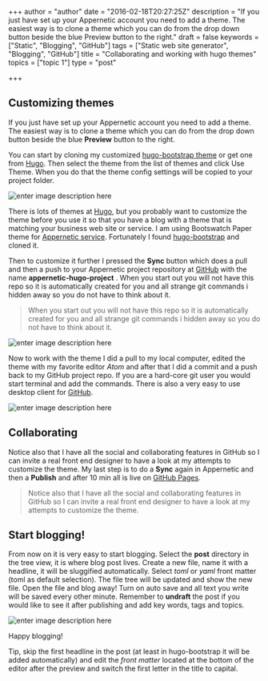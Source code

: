 +++
author = "author"
date = "2016-02-18T20:27:25Z"
description = "If you just have set up your Appernetic account you need to add a theme. The easiest way is to clone a theme which you can do from the drop down button beside the blue Preview button to the right."
draft = false
keywords = ["Static", "Blogging", "GitHub"]
tags = ["Static web site generator", "Blogging", "GitHub"]
title = "Collaborating and working with hugo themes"
topics = ["topic 1"]
type = "post"

+++
## Customizing themes
If you just have set up your Appernetic account you need to add a theme. The easiest way is to clone a theme which you can do from the drop down button beside the blue **Preview** button to the right. 

You can start by cloning my customized [hugo-bootstrap theme][1] or get one from [Hugo][3]. Then select the theme from the list of themes and click Use Theme. When you do that the theme config settings will be copied to your project folder.

![enter image description here][2]

There is lots of themes at [Hugo][3], but you probably want to customize the theme before you use it so that you have a blog with  a theme that is matching your business web site or service. I am using Bootswatch Paper theme for [Appernetic service][4]. Fortunately I found [hugo-bootstrap][5] and cloned it. 

Then to customize it further I pressed the **Sync** button which does a pull and then a push to your Appernetic project repository at [GitHub][6] with the name **appernetic-hugo-project** . When you start out you will not have this repo so it is automatically created for you and all strange git commands i hidden away so you do not have to think about it.

> When you start out you will not have this repo so it is automatically
> created for you and all strange git commands i hidden away so you do
> not have to think about it.

![enter image description here][7]

Now to work with the theme I did a pull to my local computer, edited the theme with my favorite editor *Atom* and after that I did a commit and a push back to my GitHub project repo. If you are a hard-core git user you would start terminal and add the commands. There is also a very easy to use desktop client for [GitHub][8].

![enter image description here][9]

## Collaborating 
Notice also that I have all the social and collaborating features in GitHub so I can invite a real front end designer to have a look at my attempts to customize the theme. My last step is to do a **Sync** again in Appernetic and then a **Publish** and after 10 min all is live on [GitHub Pages][10].

> Notice also that I have all the social and collaborating features in
> GitHub so I can invite a real front end designer to have a look at my
> attempts to customize the theme.

## Start blogging!
From now on it is very easy to start blogging. Select the **post** directory in the tree view, it is where blog post lives. Create a new file,  name it with a headline, it will be sluggified automatically. Select *toml* or *yaml* front matter (toml as default selection). The file tree will be updated and show the new file. Open the file and blog away! Turn on auto save and all text you write will be saved every other minute. Remember to **undraft** the post if you would like to see it after publishing and  add key words, tags and topics.

![enter image description here][11]

Happy blogging!

Tip, skip the first headline in the post (at least in hugo-bootstrap it will be added automatically) and edit the *front matter* located at the bottom of the editor after the preview and switch the first letter in the title to capital.
 


  [1]: https://github.com/appernetic/hugo-bootstrap.git
  [2]: /images/themes-opt.png
  [3]: http://themes.gohugo.io/
  [4]: https://appernetic.io
  [5]: https://github.com/mmrath/hugo-bootstrap
  [6]: https://github.com/
  [7]: /images/Sync-opt.png
  [8]: https://desktop.github.com/
  [9]: /images/githubdesktop-opt.png
  [10]: https://appernetic.github.io/
  [11]: /images/Startblogging.png

